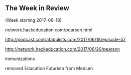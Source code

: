 ## The Week in Review

(Week starting 2017-06-18)

network.hackeducation.com/pearson.html

http://podcast.contrafabulists.com/2017/06/18/episode-57

http://network.hackeducation.com/2017/06/20/pearson

immunizations

removed Education Futurism from Medium

